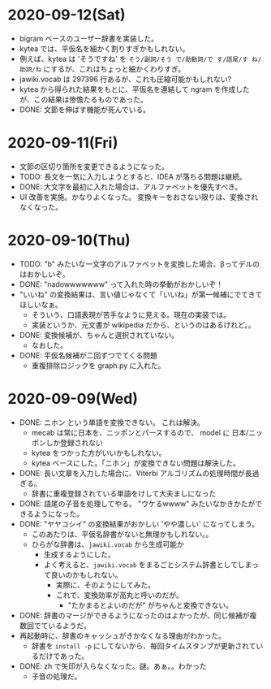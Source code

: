 # 2020-09-12(Sat)

* bigram ベースのユーザー辞書を実装した。
* kytea では、平仮名を細かく割りすぎかもしれない。
 * 例えば、kytea は 'そうですね' を `そう/副詞/そう で/助動詞/で す/語尾/す ね/助詞/ね` にするが、これはちょっと細かくわりすぎ。
 * jawiki.vocab は 297396 行あるが、これも圧縮可能かもしれない?
 * kytea から得られた結果をもとに、平仮名を連結して ngram を作成したが、この結果は惨憺たるものであった。
* DONE: 文節を伸ばす機能が死んでいる。

# 2020-09-11(Fri)

* 文節の区切り箇所を変更できるようになった。
* TODO: 長文を一気に入力しようとすると、IDEA が落ちる問題は継続。
* DONE: 大文字を最初に入れた場合は、アルファベットを優先すべき。
* UI 改善を実施。かなりよくなった。 変換キーをおさない限りは、変換されなくなった。

# 2020-09-10(Thu)

* TODO: "b" みたいな一文字のアルファベットを変換した場合、βってデルのはおかしいぞ。
* DONE: "nadowwwwwww" って入れた時の挙動がおかしいぞ！
* "いいね" の変換結果は、言い値じゃなくて「いいね」が第一候補にでてきてほしいなぁ。
  * そういう、口語表現が苦手なように見える。現在の実装では。
  * 実装というか、元文書が wikipedia だから、というのはあるけれど。。
* DONE: 変換候補が、ちゃんと選択されていない。
  * なおした。
* DONE: 平仮名候補が二回ずつでてくる問題
  * 重複排除ロジックを graph.py に入れた。

# 2020-09-09(Wed)

 * DONE: ニホン という単語を変換できない。 これは解決。
   * mecab は常に日本を、ニッポンとパースするので、 model に 日本/ニッポンしか登録されない
   * kytea をつかった方がいいかもしれない。
    * kytea ベースにした。「ニホン」が変換できない問題は解決した。
* DONE: 長い文章を入力した場合に、Viterbi アルゴリズムの処理時間が長過ぎる。
  * 辞書に重複登録されている単語をけして大夫ましになった
* DONE: 語尾の子音を処理してやる。 "ウケるwwww" みたいなかきかたができるようになった。
* DONE: "ヤヤコシイ" の変換結果がおかしい 'やや濃しい' になってしまう。
  * このあたりは、平仮名辞書がないと無理かもしれない。。
  * ひらがな辞書は、`jawiki.vocab` から生成可能か
    * 生成するようにした。
    * よく考えると、`jawiki.vocab` をまるごとシステム辞書としてしまって良いのかもしれない。
      * 実際に、そのようにしてみた。
      * これで、変換効率が高丸と呼いのだが。
        * "たかまるとよいのだが" がちゃんと変換できない。
* DONE: 辞書のマージができるようになったのはよかったが、同じ候補が複数回でているようだ。
* 再起動時に、辞書のキャッシュがきかなくなる理由がわかった。
  * 辞書を `install -p` にしてないから、毎回タイムスタンプが更新されているだけであった。
* DONE: zh で矢印が入らなくなった。謎。あぁ。。わかった
  * 子音の処理だ。


